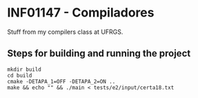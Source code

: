 INF01147 - Compiladores
=======================

Stuff from my compilers class at UFRGS.

Steps for building and running the project
------------------------------
```
mkdir build
cd build
cmake -DETAPA_1=OFF -DETAPA_2=ON ..
make && echo "" && ./main < tests/e2/input/certa18.txt
```
